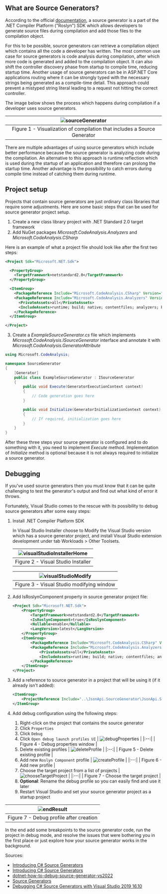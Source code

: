 ## What are Source Generators?

According to the official [documentation](https://docs.microsoft.com/en-us/dotnet/csharp/roslyn-sdk/source-generators-overview), a source generator is a part of the .NET Compiler Platform ("Roslyn") SDK which allows developers to generate source files during compilation and add those files to the compilation object.

For this to be possible, source generators can retrieve a compilation object which contains all the code a developer has written. The most common use case for source generators is code analysis during compilation, after which more code is generated and added to the compilation object. It can also shift the controller discovery phase from startup to compile time, reducing startup time. Another usage of source generators can be in ASP.NET Core applications routing where it can be strongly typed with the necessary strings being generated as a compile-time detail. This approach could prevent a mistyped string literal leading to a request not hitting the correct controller.

The image below shows the process which happens during compilation if a developer uses source generators.

| ![sourceGenerator](/resources/source-generator-visualization.png) |
|:--:|
| Figure 1 - Visualization of compilation that includes a Source Generator |

There are multiple advantages of using source generators which include better performance because the source generator is analyzing code during the compilation. An alternative to this approach is runtime reflection which is used during the startup of an application and therefore can prolong the startup time. Another advantage is the possibility to catch errors during compile time instead of catching them during runtime.

## Project setup

Projects that contain source generators are just ordinary class libraries that require some adjustments. Here are some basic steps that can be used for source generator project setup.

1. Create a new class library project with .NET Standard 2.0 target framework
2. Add NuGet packages *Microsoft.CodeAnalysis.Analyzers* and *Microsoft.CodeAnalysis.CSharp*

Here is an example of what a project file should look like after the first two steps:

```xml
<Project Sdk="Microsoft.NET.Sdk">

  <PropertyGroup>
    <TargetFramework>netstandard2.0</TargetFramework>
  </PropertyGroup>

  <ItemGroup>
    <PackageReference Include="Microsoft.CodeAnalysis.CSharp" Version="4.0.1" PrivateAssets="all" />
    <PackageReference Include="Microsoft.CodeAnalysis.Analyzers" Version="3.3.3">
      <PrivateAssets>all</PrivateAssets>
      <IncludeAssets>runtime; build; native; contentfiles; analyzers; buildtransitive</IncludeAssets>
    </PackageReference>
  </ItemGroup>

</Project>
```

3. Create a *ExampleSourceGenerator.cs* file which implements *Microsoft.CodeAnalysis.ISourceGenerator* interface and annotate it with *Microsoft.CodeAnalysis.GeneratorAttribute*

```c#
using Microsoft.CodeAnalysis;

namespace SourceGenerator
{
    [Generator]
    public class ExampleSourceGenerator : ISourceGenerator
    {
        public void Execute(GeneratorExecutionContext context)
        {
            // Code generation goes here
        }

        public void Initialize(GeneratorInitializationContext context)
        {
            // If required, initialization goes here
        }
    }
}
```

After these three steps your source generator is configured and to do something with it, you need to implement *Execute* method. Implementation of *Initialize* method is optional because it is not always required to initialize a source generator.


## Debugging

If you've used source generators then you must know that it can be quite challenging to test the generator's output and find out what kind of error it throws.

Fortunately, Visual Studio comes to the rescue with its possibility to debug source generators after some easy steps:

1. Install .NET Compiler Platform SDK 
   
    In Visual Studio Installer choose to Modify the Visual Studio version which has a source generator project, and install Visual Studio extension development under tab Workloads > Other Toolsets.

    | ![visualStudioInstallerHome](/resources/visual-studio-installer-home.png) |
    |:--:|
    | Figure 2 - Visual Studio Installer |

    | ![visualStudioModify](/resources/visual-studio-modify.png) |
    |:--:|
    | Figure 3 - Visual Studio modifying window |

2. Add IsRoslynComponent property in source generator project file:
   
    ```xml
    <Project Sdk="Microsoft.NET.Sdk">
        <PropertyGroup>
            <TargetFramework>netstandard2.0</TargetFramework>
            <IsRoslynComponent>true</IsRoslynComponent>
            <Nullable>enable</Nullable>
            <LangVersion>latest</LangVersion>
        </PropertyGroup>
        <ItemGroup>
            <PackageReference Include="Microsoft.CodeAnalysis.CSharp" Version="4.0.1" PrivateAssets="all" />
            <PackageReference Include="Microsoft.CodeAnalysis.Analyzers" Version="3.3.3">
                <PrivateAssets>all</PrivateAssets>
                <IncludeAssets>runtime; build; native; contentfiles; analyzers; buildtransitive</IncludeAssets>
            </PackageReference>
        </ItemGroup>
    </Project>
    ```

3. Add a reference to source generator in a project that will be using it (if it already isn't added):
   
    ```xml
    <ItemGroup>
        <ProjectReference Include="..\JsonApi.SourceGenerator\JsonApi.SourceGenerator.csproj" OutputItemType="Analyzer" ReferenceOutputAssembly="true" />
    </ItemGroup>
    ```

4. Add debug configuration using the following steps:
   
   1. Right-click on the project that contains the source generator
   2. Click `Properties`
   3. Click `Debug`
   4. Click `Open debug launch profiles UI`
      | ![debugProperties](/resources/debug-properties.png) |
      |:--:|
      | Figure 4 - Debug properties window |
   5. Delete existing profiles
      | ![deleteProfile](/resources/delete-existing-profile.png) |
      |:--:|
      | Figure 5 - Delete existing profile |
   6. Add new `Roslyn Component` profile
      | ![createProfile](/resources/create-roslyn-component-profile.png) |
      |:--:|
      | Figure 6 - Add new profile |
   7. Choose the target project from a list of projects
      | ![chooseTargetProject](/resources/choose-target-project.png) |
      |:--:|
      | Figure 7 - Choose the target project |
   8. **Optional**: Rename the debug profile so you can easily find and use it later
   9. Restart Visual Studio and set your source generator project as a startup project

| ![endResult](/resources/end-result.png) |
|:--:|
| Figure 7 - Debug profile after creation |

In the end add some breakpoints to the source generator code, run the project in debug mode, and resolve the issues that were bothering you in the first place or just explore how your source generator works in the background.

Sources:

- [Introducing C# Source Generators](https://devblogs.microsoft.com/dotnet/introducing-c-source-generators/)
- [Introducing C# Source Generators](https://devblogs.microsoft.com/dotnet/introducing-c-source-generators/)
- [dotnet-how-to-debug-source-generator-vs2022](https://github.com/JoanComasFdz/dotnet-how-to-debug-source-generator-vs2022)
- [Source Generators](https://docs.microsoft.com/en-us/dotnet/csharp/roslyn-sdk/source-generators-overview)
- [Debugging C# Source Generators with Visual Studio 2019 16.10](https://stevetalkscode.co.uk/debug-source-generators-with-vs2019-1610)